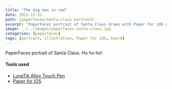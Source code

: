 ```yaml
---
title: "The big man in red"
date: 2012-12-31
path: /paperfaces/santa-claus-portrait/
excerpt: "PaperFaces portrait of Santa Claus drawn with Paper for iOS on an iPad."
image: ../../images/paperfaces-santa-claus.jpg
categories: [paperfaces]
tags: [portrait, illustration, Paper for iOS, beard]
---
```


PaperFaces portrait of Santa Claus. Ho ho ho!

#### Tools used

- [LunaTik Alloy Touch Pen](https://www.amazon.com/gp/product/B00821TR7G/ref=as_li_ss_tl?ie=UTF8&tag=mademist-20&linkCode=as2&camp=1789&creative=390957&creativeASIN=B00821TR7G)
- [Paper for iOS](https://paper.bywetransfer.com/)
